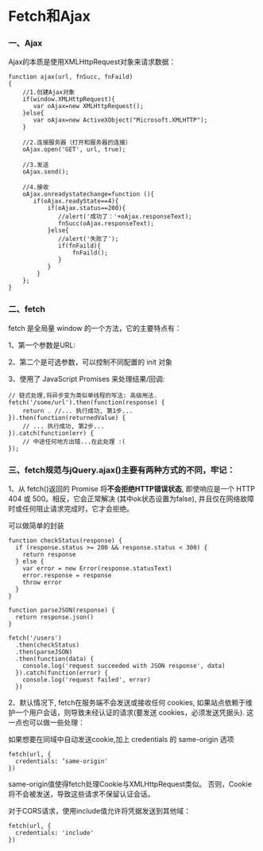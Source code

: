 # Fetch和Ajax

### 一、Ajax
Ajax的本质是使用XMLHttpRequest对象来请求数据：
```
function ajax(url, fnSucc, fnFaild)
{
    //1.创建Ajax对象
    if(window.XMLHttpRequest){
       var oAjax=new XMLHttpRequest();
    }else{
       var oAjax=new ActiveXObject("Microsoft.XMLHTTP");
    }
    
    //2.连接服务器（打开和服务器的连接）
    oAjax.open('GET', url, true);
    
    //3.发送
    oAjax.send();
    
    //4.接收
    oAjax.onreadystatechange=function (){
       if(oAjax.readyState==4){
           if(oAjax.status==200){
              //alert('成功了：'+oAjax.responseText);
              fnSucc(oAjax.responseText);
           }else{
              //alert('失败了');
              if(fnFaild){
                  fnFaild();
              }
           }
        }
    };
}
```
### 二、fetch

fetch 是全局量 window 的一个方法，它的主要特点有：

1、第一个参数是URL:

2、第二个是可选参数，可以控制不同配置的 init 对象

3、使用了 JavaScript Promises 来处理结果/回调:
```
// 链式处理,将异步变为类似单线程的写法: 高级用法.
fetch('/some/url').then(function(response) {
    return . //... 执行成功, 第1步...
}).then(function(returnedValue) {
    // ... 执行成功, 第2步...
}).catch(function(err) {
    // 中途任何地方出错...在此处理 :( 
});
```
### 三、fetch规范与jQuery.ajax()主要有两种方式的不同，牢记：
1、从 fetch()返回的 Promise 将<b>不会拒绝HTTP错误状态</b>, 即使响应是一个 HTTP 404 或 500。相反，它会正常解决 (其中ok状态设置为false), 并且仅在网络故障时或任何阻止请求完成时，它才会拒绝。

可以做简单的封装
```
function checkStatus(response) {
  if (response.status >= 200 && response.status < 300) {
    return response
  } else {
    var error = new Error(response.statusText)
    error.response = response
    throw error
  }
}

function parseJSON(response) {
  return response.json()
}

fetch('/users')
  .then(checkStatus)
  .then(parseJSON)
  .then(function(data) {
    console.log('request succeeded with JSON response', data)
  }).catch(function(error) {
    console.log('request failed', error)
  })
  ```
  2、默认情况下, fetch在服务端不会发送或接收任何 cookies, 如果站点依赖于维护一个用户会话，则导致未经认证的请求(要发送 cookies，必须发送凭据头).
这一点也可以做一些处理：

如果想要在同域中自动发送cookie,加上 credentials 的 same-origin 选项
```
fetch(url, {
  credentials: ’same-origin'
})
```
same-origin值使得fetch处理Cookie与XMLHttpRequest类似。 否则，Cookie将不会被发送，导致这些请求不保留认证会话。

对于CORS请求，使用include值允许将凭据发送到其他域：

```
fetch(url, {
  credentials: 'include'
})
```